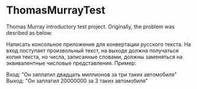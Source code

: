 # ThomasMurrayTest
Thomas Murray introductory test project. Originally, the problem was desribed as below:

Написать консольное приложение для конвертации русского текста. На вход поступает произвольный текст, на выходе должна получаться копия текста, но числа, записанные словами, должны заменяться на эквивалентные числовые представления. Пример:

Вход: "Он заплатил двадцать миллионов за три таких автомобиля"
Выход: "Он заплатил 20000000 за 3 таких автомобиля"
